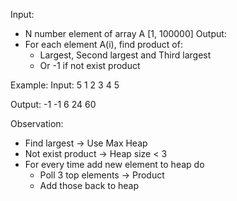 Input:
- N number element of array A [1, 100000]
Output:
- For each element A(i), find product of:
    - Largest, Second largest and Third largest
    - Or -1 if not exist product

Example:
Input:
5
1 2 3 4 5

Output:
-1
-1
6
24
60

Observation:
- Find largest -> Use Max Heap
- Not exist product -> Heap size < 3
- For every time add new element to heap do
    - Poll 3 top elements -> Product
    - Add those back to heap

